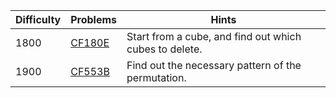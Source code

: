 | Difficulty | Problems | Hints |
| -------- | -------- | -------- |
| 1800 | [CF180E](https://codeforces.com/problemset/problem/180/E) | Start from a cube, and find out which cubes to delete. |
| 1900 | [CF553B](https://codeforces.com/problemset/problem/553/B) | Find out the necessary pattern of the permutation. |